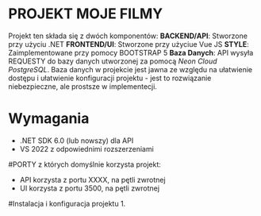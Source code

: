 # PROJEKT MOJE FILMY
Projekt ten składa się z dwóch komponentów:
**BACKEND/API**: Stworzone przy użyciu .NET
**FRONTEND/UI**: Stworzone przy użyciue Vue JS
**STYLE**: Zaimplementowane przy pomocy BOOTSTRAP 5
**Baza Danych**: API wysyła REQUESTY do bazy danych utworzonej za pomocą *Neon Cloud PostgreSQL*. Baza danych w projekcie jest jawna ze względu na ułatwienie dostępu i ułatwienie konfiguracji projektu - jest to rozwiązanie niebezpieczne, ale prostsze w implementecji.

# Wymagania
- .NET SDK 6.0 (lub nowszy) dla API
- VS 2022 z odpowiednimi rozszerzeniami

#PORTY z których domyślnie korzysta projekt:
- API korzysta z portu XXXX, na pętli zwrotnej
- UI korzysta z portu 3500, na pętli zwrotnej

#Instalacja i konfiguracja projektu
1. 

